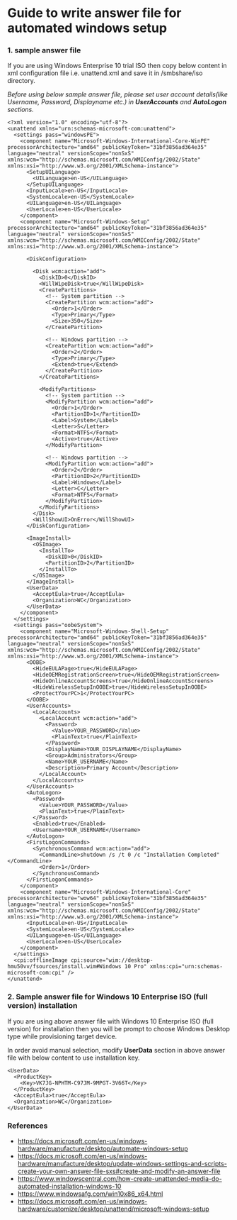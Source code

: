 # Guide to write answer file for automated windows setup

### 1. sample answer file

If you are using Windows Enterprise 10 trial ISO then copy below content in xml configuration file i.e. unattend.xml and save it in /smbshare/iso directory.

*Before using below sample answer file, please set user account details(like Username, Password, Displayname etc.) in ***UserAccounts***  and ***AutoLogon*** sections.*


```
<?xml version="1.0" encoding="utf-8"?>
<unattend xmlns="urn:schemas-microsoft-com:unattend">
  <settings pass="windowsPE">
    <component name="Microsoft-Windows-International-Core-WinPE" processorArchitecture="amd64" publicKeyToken="31bf3856ad364e35" language="neutral" versionScope="nonSxS" xmlns:wcm="http://schemas.microsoft.com/WMIConfig/2002/State" xmlns:xsi="http://www.w3.org/2001/XMLSchema-instance">
      <SetupUILanguage>
        <UILanguage>en-US</UILanguage>
      </SetupUILanguage>
      <InputLocale>en-US</InputLocale>
      <SystemLocale>en-US</SystemLocale>
      <UILanguage>en-US</UILanguage>
      <UserLocale>en-US</UserLocale>
    </component>
    <component name="Microsoft-Windows-Setup" processorArchitecture="amd64" publicKeyToken="31bf3856ad364e35" language="neutral" versionScope="nonSxS" xmlns:wcm="http://schemas.microsoft.com/WMIConfig/2002/State" xmlns:xsi="http://www.w3.org/2001/XMLSchema-instance">

      <DiskConfiguration>

        <Disk wcm:action="add">
          <DiskID>0</DiskID>
          <WillWipeDisk>true</WillWipeDisk>
          <CreatePartitions>
            <!-- System partition -->
            <CreatePartition wcm:action="add">
              <Order>1</Order>
              <Type>Primary</Type>
              <Size>350</Size>
            </CreatePartition>

            <!-- Windows partition -->
            <CreatePartition wcm:action="add">
              <Order>2</Order>
              <Type>Primary</Type>
              <Extend>true</Extend>
            </CreatePartition>
          </CreatePartitions>

          <ModifyPartitions>
            <!-- System partition -->
            <ModifyPartition wcm:action="add">
              <Order>1</Order>
              <PartitionID>1</PartitionID>
              <Label>System</Label>
              <Letter>S</Letter>
              <Format>NTFS</Format>
              <Active>true</Active>
            </ModifyPartition>

            <!-- Windows partition -->
            <ModifyPartition wcm:action="add">
              <Order>2</Order>
              <PartitionID>2</PartitionID>
              <Label>Windows</Label>
              <Letter>C</Letter>
              <Format>NTFS</Format>
            </ModifyPartition>
          </ModifyPartitions>
        </Disk>
        <WillShowUI>OnError</WillShowUI>
      </DiskConfiguration>

      <ImageInstall>
        <OSImage>
          <InstallTo>
            <DiskID>0</DiskID>
            <PartitionID>2</PartitionID>
          </InstallTo>
        </OSImage>
      </ImageInstall>
      <UserData>
        <AcceptEula>true</AcceptEula>
        <Organization>WC</Organization>
      </UserData>
    </component>
  </settings>
  <settings pass="oobeSystem">
    <component name="Microsoft-Windows-Shell-Setup" processorArchitecture="amd64" publicKeyToken="31bf3856ad364e35" language="neutral" versionScope="nonSxS" xmlns:wcm="http://schemas.microsoft.com/WMIConfig/2002/State" xmlns:xsi="http://www.w3.org/2001/XMLSchema-instance">
      <OOBE>
        <HideEULAPage>true</HideEULAPage>
        <HideOEMRegistrationScreen>true</HideOEMRegistrationScreen>
        <HideOnlineAccountScreens>true</HideOnlineAccountScreens>
        <HideWirelessSetupInOOBE>true</HideWirelessSetupInOOBE>
        <ProtectYourPC>1</ProtectYourPC>
      </OOBE>
      <UserAccounts>
        <LocalAccounts>
          <LocalAccount wcm:action="add">
            <Password>
              <Value>YOUR_PASSWORD</Value>
              <PlainText>true</PlainText>
            </Password>
            <DisplayName>YOUR_DISPLAYNAME</DisplayName>
            <Group>Administrators</Group>
            <Name>YOUR_USERNAME</Name>
            <Description>Primary Account</Description>
          </LocalAccount>
        </LocalAccounts>
      </UserAccounts>
      <AutoLogon>
        <Password>
          <Value>YOUR_PASSWORD</Value>
          <PlainText>true</PlainText>
        </Password>
        <Enabled>true</Enabled>
        <Username>YOUR_USERNAME</Username>
      </AutoLogon>
      <FirstLogonCommands>
        <SynchronousCommand wcm:action="add">
          <CommandLine>shutdown /s /t 0 /c "Installation Completed"</CommandLine>
          <Order>1</Order>
        </SynchronousCommand>
      </FirstLogonCommands>
    </component>
    <component name="Microsoft-Windows-International-Core" processorArchitecture="wow64" publicKeyToken="31bf3856ad364e35" language="neutral" versionScope="nonSxS" xmlns:wcm="http://schemas.microsoft.com/WMIConfig/2002/State" xmlns:xsi="http://www.w3.org/2001/XMLSchema-instance">
      <InputLocale>en-US</InputLocale>
      <SystemLocale>en-US</SystemLocale>
      <UILanguage>en-US</UILanguage>
      <UserLocale>en-US</UserLocale>
    </component>
  </settings>
  <cpi:offlineImage cpi:source="wim://desktop-hmu50vv/fsources/install.wim#Windows 10 Pro" xmlns:cpi="urn:schemas-microsoft-com:cpi" />
</unattend>

```

### 2. Sample answer file for Windows 10 Enterprise ISO (full version) installation

If you are using above answer file with Windows 10 Enterprise ISO (full version) for installation then you will be prompt to choose Windows Desktop type while provisioning target device. 

In order avoid manual selection, modify **UserData** section in above answer file with below content to use installation key. 
```
<UserData>
  <ProductKey>
    <Key>VK7JG-NPHTM-C97JM-9MPGT-3V66T</Key>
  </ProductKey>
  <AcceptEula>true</AcceptEula>
  <Organization>WC</Organization>
</UserData>
```

### References

* https://docs.microsoft.com/en-us/windows-hardware/manufacture/desktop/automate-windows-setup
* https://docs.microsoft.com/en-us/windows-hardware/manufacture/desktop/update-windows-settings-and-scripts-create-your-own-answer-file-sxs#create-and-modify-an-answer-file
* https://www.windowscentral.com/how-create-unattended-media-do-automated-installation-windows-10
* https://www.windowsafg.com/win10x86_x64.html
* https://docs.microsoft.com/en-us/windows-hardware/customize/desktop/unattend/microsoft-windows-setup
